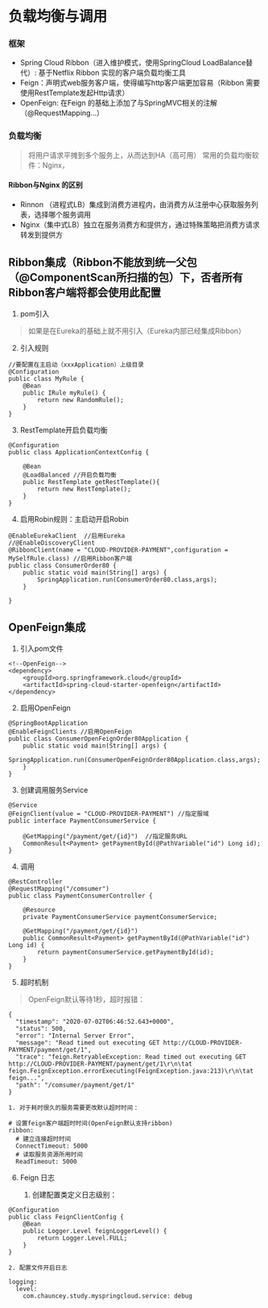 # 负载均衡与调用

### 框架

- Spring Cloud Ribbon（进入维护模式，使用SpringCloud LoadBalance替代）: 基于Netflix Ribbon 实现的客户端负载均衡工具
- Feign：声明式web服务客户端，使得编写http客户端更加容易（Ribbon 需要使用RestTemplate发起Http请求）
- OpenFeign: 在Feign 的基础上添加了与SpringMVC相关的注解（@RequestMapping...）

### 负载均衡

> 将用户请求平摊到多个服务上，从而达到HA（高可用）
> 常用的负载均衡软件：Nginx，

#### Ribbon与Nginx 的区别
 
 - Rinnon （进程式LB）集成到消费方进程内，由消费方从注册中心获取服务列表，选择哪个服务调用
 - Nginx（集中式LB）独立在服务消费方和提供方，通过特殊策略把消费方请求转发到提供方

## Ribbon集成（Ribbon不能放到统一父包（@ComponentScan所扫描的包）下，否者所有Ribbon客户端将都会使用此配置
1. pom引入
> 如果是在Eureka的基础上就不用引入（Eureka内部已经集成Ribbon）

2. 引入规则

```
//要配置在主启动（xxxApplication）上级目录
@Configuration
public class MyRule {
    @Bean
    public IRule myRule() {
        return new RandomRule();
    }
}

```

3. RestTemplate开启负载均衡

```
@Configuration
public class ApplicationContextConfig {

    @Bean
    @LoadBalanced //开启负载均衡
    public RestTemplate getRestTemplate(){
        return new RestTemplate();
    }
}
```
4. 启用Robin规则：主启动开启Robin

```
@EnableEurekaClient  //启用Eureka
//@EnableDiscoveryClient
@RibbonClient(name = "CLOUD-PROVIDER-PAYMENT",configuration = MySelfRule.class) //启用Ribbon客户端
public class ConsumerOrder80 {
    public static void main(String[] args) {
        SpringApplication.run(ConsumerOrder80.class,args);
    }

}
```

## OpenFeign集成
1. 引入pom文件

```
<!--OpenFeign-->
<dependency>
    <groupId>org.springframework.cloud</groupId>
    <artifactId>spring-cloud-starter-openfeign</artifactId>
</dependency>
```
2. 启用OpenFeign

```
@SpringBootApplication
@EnableFeignClients //启用OpenFeign
public class ConsumerOpenFeignOrder80Application {
    public static void main(String[] args) {
        SpringApplication.run(ConsumerOpenFeignOrder80Application.class,args);
    }
}

```
3. 创建调用服务Service

```
@Service
@FeignClient(value = "CLOUD-PROVIDER-PAYMENT") //指定服域
public interface PaymentConsumerService {

    @GetMapping("/payment/get/{id}")  //指定服务URL
    CommonResult<Payment> getPaymentById(@PathVariable("id") Long id);
}
```
4. 调用

```
@RestController
@RequestMapping("/comsumer")
public class PaymentConsumerController {

    @Resource
    private PaymentConsumerService paymentConsumerService;

    @GetMapping("/payment/get/{id}")
    public CommonResult<Payment> getPaymentById(@PathVariable("id") Long id) {
        return paymentConsumerService.getPaymentById(id);
    }
}
```

5. 超时机制

> OpenFeign默认等待1秒，超时报错：

```
{
  "timestamp": "2020-07-02T06:46:52.643+0000",
  "status": 500,
  "error": "Internal Server Error",
  "message": "Read timed out executing GET http://CLOUD-PROVIDER-PAYMENT/payment/get/1",
  "trace": "feign.RetryableException: Read timed out executing GET http://CLOUD-PROVIDER-PAYMENT/payment/get/1\r\n\tat feign.FeignException.errorExecuting(FeignException.java:213)\r\n\tat feign...",
  "path": "/comsumer/payment/get/1"
}
```
    1. 对于耗时很久的服务需要更改默认超时时间：

```
# 设置feign客户端超时时间(OpenFeign默认支持ribbon)
ribbon:
  # 建立连接超时时间
  ConnectTimeout: 5000
  # 读取服务资源所用时间
  ReadTimeout: 5000
```

6. Feign 日志

    1. 创建配置类定义日志级别：
```
@Configuration
public class FeignClientConfig {
    @Bean
    public Logger.Level feignLoggerLevel() {
        return Logger.Level.FULL;
    }
}
```
    2. 配置文件开启日志
```
logging:
  level:
    com.chauncey.study.myspringcloud.service: debug
```


